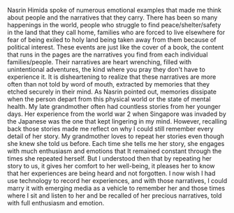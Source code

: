 Nasrin Himida spoke of numerous emotional examples that made me think about people and the narratives that they carry. There has been so many happenings in the world, people who struggle to find peace/shelter/safety in the land that they call home, families who are forced to live elsewhere for fear of being exiled to holy land being taken away from them because of political interest. These events are just like the cover of a book, the content that runs in the pages are the narratives you find from each individual families/people. Their narratives are heart wrenching, filled with unintentional adventures, the kind where you pray they don't have to experience it. It is disheartening to realize that these narratives are more often than not told by word of mouth, extracted by memories that they etched securely in their mind. As Nasrin pointed out, memories dissipate when the person depart from this physical world or the state of mental health. My late grandmother often had countless stories from her younger days. Her experience from the world war 2 when Singapore was invaded by the Japanese was the one that kept lingering in my mind. However, recalling back those stories made me reflect on why I could still remember every detail of her story. My grandmother loves to repeat her stories even though she knew she told us before. Each time she tells me her story, she engages with much enthusiasm and emotions that It remained constant through the times she repeated herself. But I understood then that by repeating her story to us, it gives her comfort to her well-being, it pleases her to know that her experiences are being heard and not forgotten. I now wish I had use technology to record her experiences, and with those narratives, I could marry it with emerging media as a vehicle to remember her and those times where I sit and listen to her and be recalled of her precious narratives, told with full enthusiasm and emotion.  
